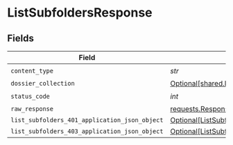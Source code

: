 # ListSubfoldersResponse


## Fields

| Field                                                                                                     | Type                                                                                                      | Required                                                                                                  | Description                                                                                               |
| --------------------------------------------------------------------------------------------------------- | --------------------------------------------------------------------------------------------------------- | --------------------------------------------------------------------------------------------------------- | --------------------------------------------------------------------------------------------------------- |
| `content_type`                                                                                            | *str*                                                                                                     | :heavy_check_mark:                                                                                        | N/A                                                                                                       |
| `dossier_collection`                                                                                      | [Optional[shared.DossierCollection]](../../models/shared/dossiercollection.md)                            | :heavy_minus_sign:                                                                                        | OK                                                                                                        |
| `status_code`                                                                                             | *int*                                                                                                     | :heavy_check_mark:                                                                                        | N/A                                                                                                       |
| `raw_response`                                                                                            | [requests.Response](https://requests.readthedocs.io/en/latest/api/#requests.Response)                     | :heavy_minus_sign:                                                                                        | N/A                                                                                                       |
| `list_subfolders_401_application_json_object`                                                             | [Optional[ListSubfolders401ApplicationJSON]](../../models/operations/listsubfolders401applicationjson.md) | :heavy_minus_sign:                                                                                        | Unauthenticated                                                                                           |
| `list_subfolders_403_application_json_object`                                                             | [Optional[ListSubfolders403ApplicationJSON]](../../models/operations/listsubfolders403applicationjson.md) | :heavy_minus_sign:                                                                                        | Forbidden                                                                                                 |
